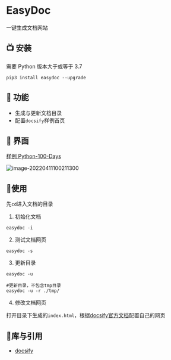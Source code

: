 # EasyDoc
一键生成文档网站

## 📺 安装 
需要 Python 版本大于或等于 3.7
```shell
pip3 install easydoc --upgrade
```

## 🤖 功能

- 生成与更新文档目录
- 配置`docsify`样例首页

## 💽 界面
[样例 Python-100-Days](http://yaronzz.com/Python-100-Days/#/)

![image-20220411100211300](https://s2.loli.net/2022/04/11/Z2ODRxbTCB1MtPv.png)

## 🎄使用

先`cd`进入文档的目录

1. 初始化文档
```shell
easydoc -i 
```

2. 测试文档网页
```shell
easydoc -s
```

3. 更新目录
```shell
easydoc -u

#更新目录，不包含tmp目录
easydoc -u -r ./tmp/
```


4. 修改文档网页

打开目录下生成的`index.html`，根据[docsify官方文档](https://docsify.js.org/#/zh-cn/configuration)配置自己的网页

## 🎨库与引用

- [docsify](https://github.com/docsifyjs/docsify/)
